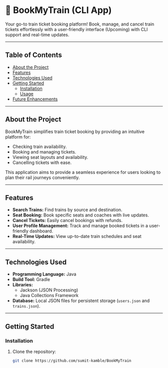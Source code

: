 # 🚆 **BookMyTrain (CLI App)**

Your go-to train ticket booking platform! Book, manage, and cancel train tickets effortlessly with a user-friendly interface (Upcoming) with CLI support and real-time updates.

---

## **Table of Contents**

- [About the Project](#about-the-project)
- [Features](#features)
- [Technologies Used](#technologies-used)
- [Getting Started](#getting-started)
  - [Installation](#installation)
  - [Usage](#usage)
  <!-- - [Project Structure](#project-structure) -->
- [Future Enhancements](#future-enhancements)
<!-- - [Contributing](#contributing)
- [License](#license)
- [Contact](#contact) -->

---

## **About the Project**

BookMyTrain simplifies train ticket booking by providing an intuitive platform for:

- Checking train availability.
- Booking and managing tickets.
- Viewing seat layouts and availability.
- Cancelling tickets with ease.

This application aims to provide a seamless experience for users looking to plan their rail journeys conveniently.

---

## **Features**

- **Search Trains:** Find trains by source and destination.
- **Seat Booking:** Book specific seats and coaches with live updates.
- **Cancel Tickets:** Easily cancel bookings with refunds.
- **User Profile Management:** Track and manage booked tickets in a user-friendly dashboard.
- **Real-Time Updates:** View up-to-date train schedules and seat availability.

---

## **Technologies Used**

- **Programming Language:** Java
- **Build Tool:** Gradle
- **Libraries:**
  - Jackson (JSON Processing)
  - Java Collections Framework
- **Database:** Local JSON files for persistent storage (`users.json` and `trains.json`).

---

## **Getting Started**

### **Installation**

1. Clone the repository:
   ```bash
   git clone https://github.com/sumit-kamble/BookMyTrain
   ```

<!-- // current features
// sign up and login
// fetch user booking after login
// search train with/without login
// book seat
// cancel booked seat
// exit application

// Features to add
// allow user to change service without exiting program
// allow user to select day and time of travel
// add ticket price data
// generate short user ids, train ids, ticket ids
// allow user change password + forget password (email login) -->
